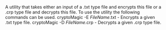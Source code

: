 A utility that takes either an input of a .txt type file and encrypts this file or a .crp type file and decrypts this file. To use the utility the following commands can be used. 
cryptoMagic -E _FileName_.txt   -   Encrypts a given .txt type file.
cryptoMagic -D _FileName_.crp   -   Decrypts a given .crp type file.
